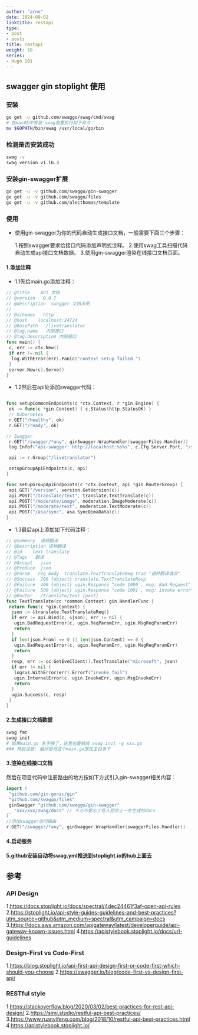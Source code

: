 ```yaml
---
author: "arno"
date: 2024-09-02
linktitle: restapi
type:
- post
- posts
title: restapi
weight: 10
series:
- Hugo 101
---
```


## swagger gin stoplight 使用

### 安装

```bash
go get -u github.com/swaggo/swag/cmd/swag
# 在macOS中安装 swag需要执行如下命令：
mv $GOPATH/bin/swag /usr/local/go/bin
```

### 检测是否安装成功

```bash
swag -v
swag version v1.16.3

```

### 安装gin-swagger扩展

```bash
go get -u -v github.com/swaggo/gin-swagger
go get -u -v github.com/swaggo/files
go get -u -v github.com/alecthomas/template

```

### 使用

- 使用gin-swagger为你的代码自动生成接口文档，一般需要下面三个步骤：

    1.按照swagger要求给接口代码添加声明式注释。
    2.使用swag工具扫描代码自动生成api接口文档数据。
    3.使用gin-swagger渲染在线接口文档页面。

#### 1.添加注释

- 1.1先给main.go添加注释：

```go
// @title    API 文档
// @version   0.0.7
// @description  swagger 文档示例
//
// @schemes   http
// @host    localhost:24724
// @BasePath   /livetranslator
// @tag.name   内部接口
// @tag.description 内部接口
func main() {
 c, err := ctx.New()
 if err != nil {
  log.WithError(err).Panic("context setup failed.")
 }
 server.New(c).Serve()
}

```

- 1.2然后在api处添加swagger代码：

```go

func setupCommonEndpoints(c *ctx.Context, r *gin.Engine) {
 ok := func(c *gin.Context) { c.Status(http.StatusOK) }
 // Kubernetes
 r.GET("/healthy", ok)
 r.GET("/ready", ok)

// Swagger
 r.GET("/swagger/*any", ginSwagger.WrapHandler(swaggerFiles.Handler))
 log.Infof("api-swagger: http://localhost:%s%s", c.Cfg.Server.Port, "/swagger/index.html")

 api := r.Group("/livetranslator")

 setupGroupApiEndpoints(c, api)
}

func setupGroupApiEndpoints(c *ctx.Context, api *gin.RouterGroup) {
 api.GET("/version", version.GetVersion(c))
 api.POST("/translate/text", translate.TextTranslate(c))
 api.POST("/moderate/image", moderation.ImageModerate(c))
 api.POST("/moderate/text", moderation.TextModerate(c))
 api.POST("/asa/sync", asa.SyncQimaData(c))
}
```

- 1.3最后api上添加如下代码注释：

```go
// @Summary  语种翻译
// @Description 语种翻译
// @id    text-translate
// @Tags   翻译
// @Accept   json
// @Produce  json
// @Param   req body  translate.TextTranslateReq true "语种翻译请求"
// @Success  200 {object} translate.TextTranslateResp
// @Failure  400 {object} ugin.Response "code 1000 , msg: Bad Request"
// @Failure  500 {object} ugin.Response "code 1001 , msg: invoke error"
// @Router   /translate/text [post]
func TextTranslate(cc *common.Context) gin.HandlerFunc {
 return func(c *gin.Context) {
  json := &translate.TextTranslateReq{}
  if err := api.Bind(c, &json); err != nil {
   ugin.BadRequestError(c, ugin.ReqParamErr, ugin.MsgReqParamErr)
   return
  }
  if len(json.From) == 0 || len(json.Content) == 0 {
   ugin.BadRequestError(c, ugin.ReqParamErr, ugin.MsgReqParamErr)
   return
  }
  resp, err := cc.GetEveClient().TextTranslate("microsoft", json)
  if err != nil {
   logrus.WithError(err).Errorf("invoke fail")
   ugin.InternalError(c, ugin.InvokeErr, ugin.MsgInvokeErr)
   return
  }
  ugin.Success(c, resp)
 }
}

```

#### 2.生成接口文档数据

```bash
swag fmt
swag init
# 如果main.go 名字换了，这里也要换成 swag init -g xxx.go
### 特别注意: 最好是将这个main.go放在主目录下

```

#### 3.渲染在线接口文档

然后在项目代码中注册路由的地方按如下方式引入gin-swagger相关内容：

```go
import (
 "github.com/gin-gonic/gin"
 "github.com/swaggo/files"
 ginSwagger "github.com/swaggo/gin-swagger"
 _ "xxx/xxx/swag/docs" // 千万不要忘了导入把你上一步生成的docs
)
//添加swagger访问路由
r.GET("/swagger/*any", ginSwagger.WrapHandler(swaggerFiles.Handler))
```

#### 4.启动服务

#### 5.github安装自动将swag.yml推送到stoplight.io的hub上面去

## 参考

### API Design

1.<https://docs.stoplight.io/docs/spectral/4dec24461f3af-open-api-rules>
2.<https://stoplight.io/api-style-guides-guidelines-and-best-practices?utm_source=github&utm_medium=spectral&utm_campaign=docs>
3.<https://docs.aws.amazon.com/apigateway/latest/developerguide/api-gateway-known-issues.html>
4.<https://apistylebook.stoplight.io/docs/url-guidelines>

### Design-First vs Code-First

1.<https://blog.stoplight.io/api-first-api-design-first-or-code-first-which-should-you-choose>
2.<https://swagger.io/blog/code-first-vs-design-first-api/>

### RESTful style

1.<https://stackoverflow.blog/2020/03/02/best-practices-for-rest-api-design/>
2.<https://simi.studio/restful-api-best-practices/>
3.<https://www.ruanyifeng.com/blog/2018/10/restful-api-best-practices.html>
4.<https://apistylebook.stoplight.io/>

